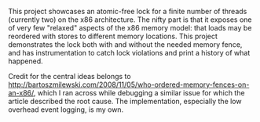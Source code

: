 This project showcases an atomic-free lock for a finite number of threads (currently two)
on the x86 architecture. The nifty part is that it exposes one of very few "relaxed" aspects
of the x86 memory model: that loads may be reordered with stores to different memory locations.
This project demonstrates the lock both with and without the needed memory fence, and has
instrumentation to catch lock violations and print a history of what happened.

Credit for the central ideas belongs to http://bartoszmilewski.com/2008/11/05/who-ordered-memory-fences-on-an-x86/,
which I ran across while debugging a similar issue for which the article described the root cause. The
implementation, especially the low overhead event logging, is my own.
